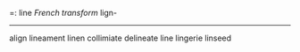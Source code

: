 =: line
*French transform* lign-

---
align
lineament
linen
collimiate
delineate
line
lingerie
linseed
